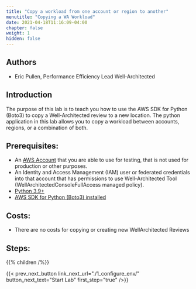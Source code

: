 ```yaml
---
title: "Copy a workload from one account or region to another"
menutitle: "Copying a WA Workload"
date: 2021-04-18T11:16:09-04:00
chapter: false
weight: 1
hidden: false
---
```


## Authors
- Eric Pullen, Performance Efficiency Lead Well-Architected

## Introduction

The purpose of this lab is to teach you how to use the AWS SDK for Python (Boto3) to copy a Well-Architected review to a new location. The python application in this lab allows you to copy a workload between accounts, regions, or a combination of both.

## Prerequisites:

* An
[AWS Account](https://portal.aws.amazon.com/gp/aws/developer/registration/index.html) that you are able to use for testing, that is not used for production or other purposes.
* An Identity and Access Management (IAM) user or federated credentials into that account that has permissions to use Well-Architected Tool (WellArchitectedConsoleFullAccess managed policy).
* [Python 3.9+](https://www.python.org/)
* [AWS SDK for Python (Boto3) installed](https://boto3.amazonaws.com/v1/documentation/api/latest/guide/quickstart.html)

## Costs:
* There are no costs for copying or creating new WellArchitected Reviews

## Steps:
{{% children /%}}

{{< prev_next_button link_next_url="./1_configure_env/" button_next_text="Start Lab" first_step="true" />}}
